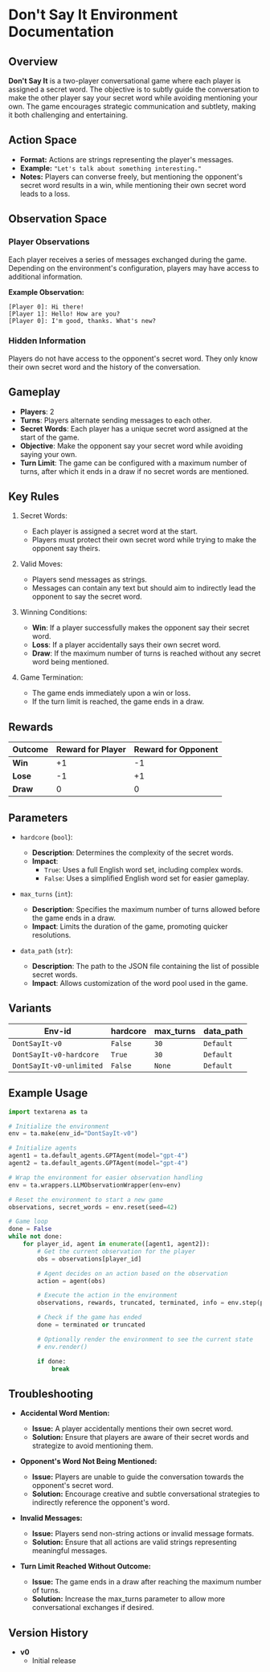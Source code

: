 # Don't Say It Environment Documentation

## Overview

**Don't Say It** is a two-player conversational game where each player is assigned a secret word. The objective is to subtly guide the conversation to make the other player say your secret word while avoiding mentioning your own. The game encourages strategic communication and subtlety, making it both challenging and entertaining.

## Action Space

- **Format:** Actions are strings representing the player's messages.
- **Example:** `"Let's talk about something interesting."`
- **Notes:** Players can converse freely, but mentioning the opponent's secret word results in a win, while mentioning their own secret word leads to a loss.

## Observation Space

### Player Observations

Each player receives a series of messages exchanged during the game. Depending on the environment's configuration, players may have access to additional information.

**Example Observation:**
```plaintext
[Player 0]: Hi there!
[Player 1]: Hello! How are you?
[Player 0]: I'm good, thanks. What's new?
```

### Hidden Information
Players do not have access to the opponent's secret word. They only know their own secret word and the history of the conversation.

## Gameplay
- **Players**: 2
- **Turns**: Players alternate sending messages to each other.
- **Secret Words**: Each player has a unique secret word assigned at the start of the game.
- **Objective**: Make the opponent say your secret word while avoiding saying your own.
- **Turn Limit**: The game can be configured with a maximum number of turns, after which it ends in a draw if no secret words are mentioned.

## Key Rules
1. Secret Words:
    - Each player is assigned a secret word at the start.
    - Players must protect their own secret word while trying to make the opponent say theirs.

2. Valid Moves:
    - Players send messages as strings.
    - Messages can contain any text but should aim to indirectly lead the opponent to say the secret word.

3. Winning Conditions:
    - **Win**: If a player successfully makes the opponent say their secret word.
    - **Loss**: If a player accidentally says their own secret word.
    - **Draw**: If the maximum number of turns is reached without any secret word being mentioned.

4. Game Termination:
    - The game ends immediately upon a win or loss.
    - If the turn limit is reached, the game ends in a draw.

## Rewards

| Outcome          | Reward for Player | Reward for Opponent |
|------------------|--------------------|---------------------|
| **Win**          | +1                 | -1                  |
| **Lose**         | -1                 | +1                  |
| **Draw**         | 0                  | 0                   |


## Parameters

- `hardcore` (`bool`):

    - **Description**: Determines the complexity of the secret words.
    - **Impact**:
        - `True`: Uses a full English word set, including complex words.
        - `False`: Uses a simplified English word set for easier gameplay.

- `max_turns` (`int`):
    - **Description**: Specifies the maximum number of turns allowed before the game ends in a draw.
    - **Impact**: Limits the duration of the game, promoting quicker resolutions.

- `data_path` (`str`):
    - **Description**: The path to the JSON file containing the list of possible secret words.
    - **Impact**: Allows customization of the word pool used in the game.


## Variants

| Env-id                   | hardcore | max_turns | data_path |
|--------------------------|----------|-----------|-----------|
| `DontSayIt-v0`           | `False`  |    `30`   | `Default` |
| `DontSayIt-v0-hardcore`  | `True`   |    `30`   | `Default` |
| `DontSayIt-v0-unlimited` | `False`  |   `None`  | `Default` |

## Example Usage

```python
import textarena as ta

# Initialize the environment
env = ta.make(env_id="DontSayIt-v0")

# Initialize agents
agent1 = ta.default_agents.GPTAgent(model="gpt-4")
agent2 = ta.default_agents.GPTAgent(model="gpt-4")

# Wrap the environment for easier observation handling
env = ta.wrappers.LLMObservationWrapper(env=env)

# Reset the environment to start a new game
observations, secret_words = env.reset(seed=42)

# Game loop
done = False
while not done:
    for player_id, agent in enumerate([agent1, agent2]):
        # Get the current observation for the player
        obs = observations[player_id]

        # Agent decides on an action based on the observation
        action = agent(obs)

        # Execute the action in the environment
        observations, rewards, truncated, terminated, info = env.step(player_id, action)

        # Check if the game has ended
        done = terminated or truncated

        # Optionally render the environment to see the current state
        # env.render()

        if done:
            break
```

## Troubleshooting

- **Accidental Word Mention:**
    - **Issue:** A player accidentally mentions their own secret word.
    - **Solution:** Ensure that players are aware of their secret words and strategize to avoid mentioning them.

- **Opponent's Word Not Being Mentioned:**
    - **Issue:** Players are unable to guide the conversation towards the opponent's secret word.
    - **Solution:** Encourage creative and subtle conversational strategies to indirectly reference the opponent's word.

- **Invalid Messages:**
    - **Issue:** Players send non-string actions or invalid message formats.
    - **Solution:** Ensure that all actions are valid strings representing meaningful messages.

- **Turn Limit Reached Without Outcome:**
    - **Issue:** The game ends in a draw after reaching the maximum number of turns.
    - **Solution:** Increase the max_turns parameter to allow more conversational exchanges if desired.

## Version History
- **v0**
  - Initial release 